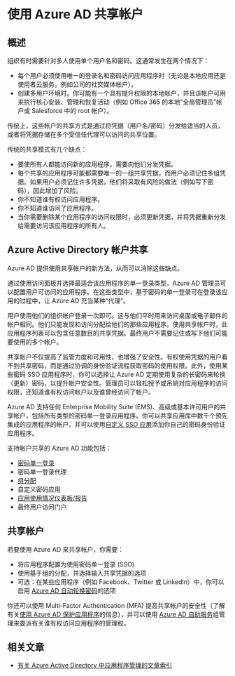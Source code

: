 <properties
	pageTitle="使用 Azure AD 共享帐户 | Azure"
	description="介绍组织如何使用 Azure Active Directory 来安全共享本地应用和使用者云服务的帐户。"
	services="active-directory"
	documentationCenter=""
	authors="msStevenPo"
 	manager="stevenpo"
	editor=""/>

 <tags
	ms.service="active-directory"
 	ms.date="02/09/2016"  
 	wacn.date="06/27/2016"/>

# 使用 Azure AD 共享帐户

## 概述
组织有时需要针对多人使用单个用户名和密码。这通常发生在两个情况下：

- 每个用户必须使用唯一的登录名和密码访问应用程序时（无论是本地应用还是使用者云服务，例如公司的社交媒体帐户）。
- 创建多用户环境时。你可能有一个具有提升权限的本地帐户，并且该帐户可用来执行核心安装、管理和恢复活动（例如 Office 365 的本地“全局管理员”帐户或 Salesforce 中的 root 帐户）。

传统上，这些帐户的共享方式是通过将凭据（用户名/密码）分发给适当的人员，或者将凭据存储在多个受信任代理可以访问的共享位置。

传统的共享模式有几个缺点：

- 要使所有人都能访问新的应用程序，需要向他们分发凭据。
- 每个共享的应用程序可能都需要唯一的一组共享凭据，而用户必须记住多组凭据。如果用户必须记住许多凭据，他们将采取有风险的做法（例如写下密码），因此增加了风险。
- 你不知道谁有权访问应用程序。
- 你不知道谁访问了应用程序。
- 当你需要删除某个应用程序的访问权限时，必须更新凭据，并将凭据重新分发给需要访问该应用程序的所有人。

## Azure Active Directory 帐户共享

Azure AD 提供使用共享帐户的新方法，从而可以消除这些缺点。

通过使用访问面板并选择最适合该应用程序的单一登录类型，Azure AD 管理员可以配置用户可访问的应用程序。在这些类型中，基于密码的单一登录可在登录该应用的过程中，让 Azure AD 充当某种“代理”。

用户使用他们的组织帐户登录一次即可。这与他们平时用来访问桌面或电子邮件的帐户相同。他们只能发现和访问分配给他们的那些应用程序。使用共享帐户时，此应用程序列表可以包含任意数目的共享凭据。最终用户不需要记住或写下他们可能要使用的多个帐户。

共享帐户不仅提高了监管力度和可用性，也增强了安全性。有权使用凭据的用户看不到共享密码，而是通过协调的身份验证流程获取密码的使用权限。此外，使用某些密码 SSO 应用程序时，你可以选择让 Azure AD 定期使用复杂的长密码来轮换（更新）密码，以提升帐户安全性。管理员可以轻松授予或吊销对应用程序的访问权限，还知道谁有权访问帐户以及谁曾经访问了帐户。

Azure AD 支持任何 Enterprise Mobility Suite (EMS)、高级或基本许可用户的共享帐户，包括所有类型的密码单一登录应用程序。你可以共享应用库中数千个预先集成的应用程序的帐户，并可以使用[自定义 SSO 应用](/documentation/articles/active-directory-single-sign-on-newly-acquired-saas-apps/)添加你自己的密码身份验证应用程序。

支持帐户共享的 Azure AD 功能包括：

- [密码单一登录](/documentation/articles/active-directory-appssoaccess-whatis.md/#password-based-single-sign-on)
- 密码单一登录代理
- [组分配](/documentation/articles/active-directory-accessmanagement-self-service-group-management/)
- 自定义密码应用
- [应用使用情况仪表板/报告](/documentation/articles/active-directory-passwords-get-insights/)
- 最终用户访问门户


## 共享帐户
若要使用 Azure AD 来共享帐户，你需要：

- 将应用程序配置为使用密码单一登录 (SSO)
- 使用基于组的分配，并选择输入共享凭据的选项
- 可选：在某些应用程序（例如 Facebook、Twitter 或 LinkedIn）中，你可以启用 [Azure AD 自动轮换密码](http://blogs.technet.com/b/ad/archive/2015/02/20/azure-ad-automated-password-roll-over-for-facebook-twitter-and-linkedin-now-in-preview.aspx)的选项

你还可以使用 Multi-Factor Authentication (MFA) 提高共享帐户的安全性（了解有关[使用 Azure AD 保护应用程序](/documentation/articles/multi-factor-authentication-get-started/)的信息），并可以使用 [Azure AD 自助服务](/documentation/articles/active-directory-accessmanagement-self-service-group-management/)组管理来委派有关谁有权访问应用程序的管理权。

## 相关文章

- [有关 Azure Active Directory 中应用程序管理的文章索引](/documentation/articles/active-directory-apps-index/)


<!---HONumber=Mooncake_0620_2016-->